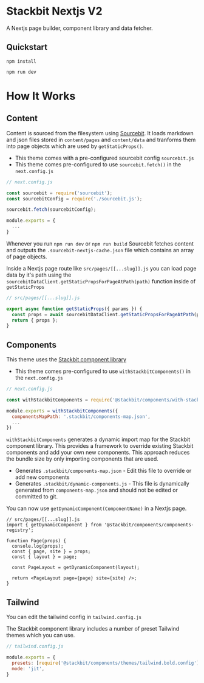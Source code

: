# Stackbit Nextjs V2

A Nextjs page builder, component library and data fetcher.

## Quickstart

```
npm install
```

```
npm run dev
```


# How It Works
## Content

Content is sourced from the filesystem using [Sourcebit](https://github.com/stackbit/sourcebit). It loads markdown and json files stored in `content/pages` and `content/data` and tranforms them into page objects which are used by `getStaticProps()`. 

* This theme comes with a pre-configured sourcebit config `sourcebit.js`
* This theme comes pre-configured to use `sourcebit.fetch()` in the `next.config.js`


```js
// next.config.js

const sourcebit = require('sourcebit');
const sourcebitConfig = require('./sourcebit.js');

sourcebit.fetch(sourcebitConfig);

module.exports = {
  ...
}
```

Whenever you run `npm run dev` or `npm run build` Sourcebit fetches content and outputs the `.sourcebit-nextjs-cache.json` file which contains an array of page objects. 

Inside a Nextjs page route like `src/pages/[[...slug]].js` you can load page data by it's path using the `sourcebitDataClient.getStaticPropsForPageAtPath(path)` function inside of `getStaticProps`

```js
// src/pages/[[...slug]].js

export async function getStaticProps({ params }) {
  const props = await sourcebitDataClient.getStaticPropsForPageAtPath(params.slug);
  return { props };
}
```

## Components

This theme uses the [Stackbit component library](https://github.com/stackbit/stackbit-components) 

* This theme comes pre-configured to use `withStackbitComponents()` in the `next.config.js`

```js
// next.config.js

const withStackbitComponents = require('@stackbit/components/with-stackbit-components');

module.exports = withStackbitComponents({
  componentsMapPath: '.stackbit/components-map.json',
  ...
})
```

`withStackbitComponents` generates a dynamic import map for the Stackbit component library. This provides a framework to override existing Stackbit components and add your own new components. This approach reduces the bundle size by only importing components that are used.

* Generates `.stackbit/components-map.json` - Edit this file to override or add new components
* Generates `.stackbit/dynamic-components.js` - This file is dynamically generated from `components-map.json` and should not be edited or committed to git.

You can now use `getDynamicComponent(ComponentName)` in a Nextjs page. 

```
// src/pages/[[...slug]].js 
import { getDynamicComponent } from '@stackbit/components/components-registry';

function Page(props) {
  console.log(props);
  const { page, site } = props;
  const { layout } = page;

  const PageLayout = getDynamicComponent(layout);

  return <PageLayout page={page} site={site} />;
}
```


## Tailwind

You can edit the tailwind config in `tailwind.config.js`

The Stackbit component library includes a number of preset Tailwind themes which you can use.

```js
// tailwind.config.js

module.exports = {
  presets: [require('@stackbit/components/themes/tailwind.bold.config')],
  mode: 'jit',
}
```
